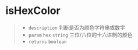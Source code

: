 # isHexColor

> - `description` 判断是否为颜色字符串或数字
> - `param` `hex` `string` 三位/六位的十六进制的颜色
> - `returns` `boolean`
